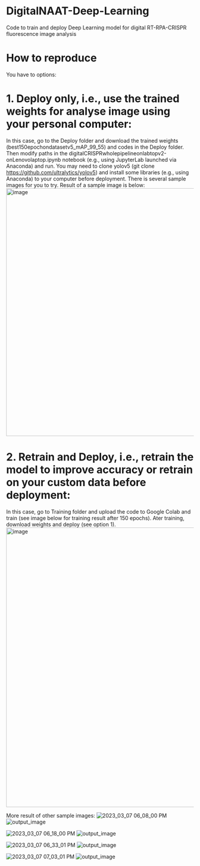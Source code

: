 # DigitalNAAT-Deep-Learning
Code to train and deploy Deep Learning model for digital RT-RPA-CRISPR fluorescence image analysis
# How to reproduce
You have to options:
# 1. Deploy only, i.e., use the trained weights for analyse image using your personal computer:
In this case, go to the Deploy folder and download the trained weights (best150epochondatasetv5_mAP_99_55) and codes in the Deploy folder. Then modify paths in the digitalCRISPRwholepipelineonlabtopv2-onLenovolaptop.ipynb notebook (e.g., using JupyterLab launched via Anaconda) and run. You may need to clone yolov5 (git clone https://github.com/ultralytics/yolov5) and install some libraries (e.g., using Anaconda) to your computer before deployment. There is several sample images for you to try. Result of a sample image is below:
<img width="664" alt="image" src="https://github.com/hoanbklucky/DigitalNAAT-Deep-Learning/assets/20608059/fd5d8ed0-8b58-4a65-8935-50651517ef3a">

# 2. Retrain and Deploy, i.e., retrain the model to improve accuracy or retrain on your custom data before deployment:
In this case, go to Training folder and upload the code to Google Colab and train (see image below for training result after 150 epochs). Ater training, download weights and deploy (see option 1).
<img width="749" alt="image" src="https://github.com/hoanbklucky/DigitalNAAT-Deep-Learning/assets/20608059/32663c73-1b7b-4e3b-bdce-e4bf304611c1">

More result of other sample images:
![2023_03_07 06_08_00 PM](https://github.com/hoanbklucky/DigitalNAAT-Deep-Learning/assets/20608059/50b84881-448f-4453-8644-f950b2c6e383)
![output_image](https://github.com/hoanbklucky/DigitalNAAT-Deep-Learning/assets/20608059/c60d745f-f6b9-4466-8a0f-a75ba384ce02)

![2023_03_07 06_18_00 PM](https://github.com/hoanbklucky/DigitalNAAT-Deep-Learning/assets/20608059/201e374c-a9af-47e2-861d-9b82751cb146)
![output_image](https://github.com/hoanbklucky/DigitalNAAT-Deep-Learning/assets/20608059/096dadf5-4a27-47bf-a16c-2c9cd36e220d)

![2023_03_07 06_33_01 PM](https://github.com/hoanbklucky/DigitalNAAT-Deep-Learning/assets/20608059/228e7e96-1e47-4570-b96f-bdda8628dceb)
![output_image](https://github.com/hoanbklucky/DigitalNAAT-Deep-Learning/assets/20608059/39f0f1e3-b04c-4951-b1ca-b012cd764244)

![2023_03_07 07_03_01 PM](https://github.com/hoanbklucky/DigitalNAAT-Deep-Learning/assets/20608059/89e2c915-da1d-46c0-81e2-034fb95d5c21)
![output_image](https://github.com/hoanbklucky/DigitalNAAT-Deep-Learning/assets/20608059/fd1369ed-53e1-414c-b228-a90b45db95e6)

